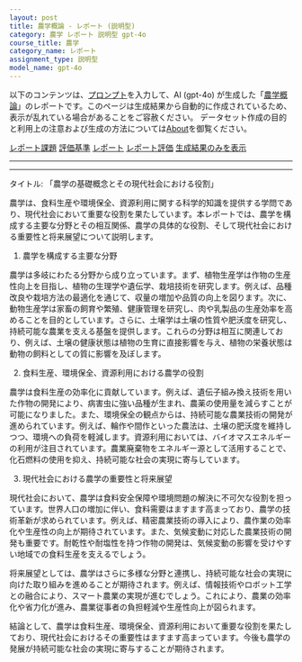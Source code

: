 ```yaml
---
layout: post
title: 農学概論 - レポート (説明型)
category: 農学 レポート 説明型 gpt-4o
course_title: 農学
category_name: レポート
assignment_type: 説明型
model_name: gpt-4o
---
```


以下のコンテンツは、[プロンプト](http://127.0.0.1:8000/generated/農学/gpt-4o/prompt_レポート-説明型.md)を入力して、AI (gpt-4o) が生成した「[農学概論](/contents/農学/)」のレポートです。このページは生成結果から自動的に作成されているため、表示が乱れている場合があることをご容赦ください。
データセット作成の目的と利用上の注意および生成の方法については[About](/About)を御覧ください。

[レポート課題](../レポート課題-説明型)
[評価基準](../評価基準-説明型)
[レポート](../レポート-説明型)
[レポート評価](../レポート評価-説明型)
[生成結果のみを表示](http://127.0.0.1:8000/generated/農学/gpt-4o/レポート-説明型.md)
  

***
***
  
タイトル: 「農学の基礎概念とその現代社会における役割」

農学は、食料生産や環境保全、資源利用に関する科学的知識を提供する学問であり、現代社会において重要な役割を果たしています。本レポートでは、農学を構成する主要な分野とその相互関係、農学の具体的な役割、そして現代社会における重要性と将来展望について説明します。

1. 農学を構成する主要な分野

農学は多岐にわたる分野から成り立っています。まず、植物生産学は作物の生産性向上を目指し、植物の生理学や遺伝学、栽培技術を研究します。例えば、品種改良や栽培方法の最適化を通じて、収量の増加や品質の向上を図ります。次に、動物生産学は家畜の飼育や繁殖、健康管理を研究し、肉や乳製品の生産効率を高めることを目的としています。さらに、土壌学は土壌の性質や肥沃度を研究し、持続可能な農業を支える基盤を提供します。これらの分野は相互に関連しており、例えば、土壌の健康状態は植物の生育に直接影響を与え、植物の栄養状態は動物の飼料としての質に影響を及ぼします。

2. 食料生産、環境保全、資源利用における農学の役割

農学は食料生産の効率化に貢献しています。例えば、遺伝子組み換え技術を用いた作物の開発により、病害虫に強い品種が生まれ、農薬の使用量を減らすことが可能になりました。また、環境保全の観点からは、持続可能な農業技術の開発が進められています。例えば、輪作や間作といった農法は、土壌の肥沃度を維持しつつ、環境への負荷を軽減します。資源利用においては、バイオマスエネルギーの利用が注目されています。農業廃棄物をエネルギー源として活用することで、化石燃料の使用を抑え、持続可能な社会の実現に寄与しています。

3. 現代社会における農学の重要性と将来展望

現代社会において、農学は食料安全保障や環境問題の解決に不可欠な役割を担っています。世界人口の増加に伴い、食料需要はますます高まっており、農学の技術革新が求められています。例えば、精密農業技術の導入により、農作業の効率化や生産性の向上が期待されています。また、気候変動に対応した農業技術の開発も重要です。耐乾性や耐塩性を持つ作物の開発は、気候変動の影響を受けやすい地域での食料生産を支えるでしょう。

将来展望としては、農学はさらに多様な分野と連携し、持続可能な社会の実現に向けた取り組みを進めることが期待されます。例えば、情報技術やロボット工学との融合により、スマート農業の実現が進むでしょう。これにより、農業の効率化や省力化が進み、農業従事者の負担軽減や生産性向上が図られます。

結論として、農学は食料生産、環境保全、資源利用において重要な役割を果たしており、現代社会におけるその重要性はますます高まっています。今後も農学の発展が持続可能な社会の実現に寄与することが期待されます。
